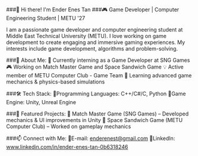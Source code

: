 ###👋 Hi there! I'm Ender Enes Tan
###🎮 Game Developer | Computer Engineering Student | METU '27

I am a passionate game developer and computer engineering student at Middle East Technical University (METU). I love working on game development to create engaging and immersive gaming experiences. My interests include game development, algorithms and problem-solving.

###🚀 About Me:
🔭 Currently interning as a Game Developer at SNG Games
🎮 Working on Match Master Game and Space Sandwich Game
💡 Active member of METU Computer Club - Game Team
🌱 Learning advanced game mechanics & physics-based simulations

###🛠 Tech Stack:
🔹Programming Languages: C++/C#/C, Python
🔹Game Engine: Unity, Unreal Engine

###📌 Featured Projects:
🔹 Match Master Game (SNG Games) – Developed mechanics & UI improvements in Unity
🔹 Space Sandwich Game (METU Computer Club) – Worked on gameplay mechanics

###📫 Connect with Me:
🔹E-mail: enderenest@gmail.com
🔹LinkedIn: www.linkedin.com/in/ender-enes-tan-0b6318246



<!---
enderenest/enderenest is a ✨ special ✨ repository because its `README.md` (this file) appears on your GitHub profile.
You can click the Preview link to take a look at your changes.
--->
